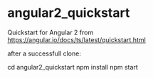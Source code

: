 # angular2_quickstart
Quickstart for Angular 2 from https://angular.io/docs/ts/latest/quickstart.html

after a successfull clone:

cd angular2_quickstart
npm install
npm start
